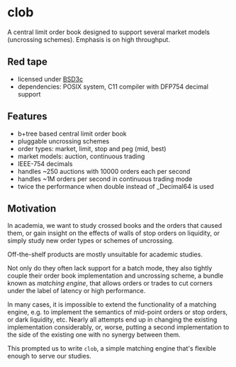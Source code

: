clob
====

A central limit order book designed to support several market models
(uncrossing schemes).  Emphasis is on high throughput.


Red tape
--------

- licensed under [BSD3c][1]
- dependencies: POSIX system, C11 compiler with DFP754 decimal support


Features
--------

- b+tree based central limit order book
- pluggable uncrossing schemes
- order types: market, limit, stop and peg (mid, best)
- market models: auction, continuous trading
- IEEE-754 decimals
- handles ~250 auctions with 10000 orders each per second
- handles ~1M orders per second in continuous trading mode
- twice the performance when double instead of _Decimal64 is used


Motivation
----------

In academia, we want to study crossed books and the orders that caused
them, or gain insight on the effects of walls of stop orders on
liquidity,  or simply study new order types or schemes of uncrossing.

Off-the-shelf products are mostly unsuitable for academic studies.

Not only do they often lack support for a batch mode, they also tightly
couple their order book implementation and uncrossing scheme, a bundle
known as *matching engine*, that allows orders or trades to cut corners
under the label of latency or high performance.

In many cases, it is impossible to extend the functionality of a
matching engine, e.g. to implement the semantics of mid-point orders or
stop orders, or dark liquidity, etc.  Nearly all attempts end up in
changing the existing implementation considerably, or, worse, putting a
second implementation to the side of the existing one with no synergy
between them.

This prompted us to write `clob`, a simple matching engine that's
flexible enough to serve our studies.


  [1]: http://opensource.org/licenses/BSD-3-Clause

